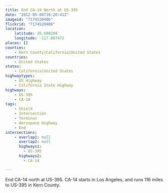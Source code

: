 ```yaml
---
title: End CA-14 North at US-395
date: "2012-05-06T16:20:41Z"
imageid: "7174520406"
flickrid: "7174520406"
location:
    latitude: 35.698204
    longitude: -117.867472
places: []
counties:
    - Kern County|California|United States
countries:
    - United States
states:
    - California|United States
highwaytypes:
    - US Highway
    - California State Highway
highways:
    - US-395
    - CA-14
tags:
    - Shield
    - Intersection
    - Terminus
    - Aerospace Highway
    - End
intersections:
    - overlap1: null
      overlap2: null
      highways1:
        - US-395
      highways2:
        - CA-14

---
```

End CA-14 north at US-395.  CA-14 starts in Los Angeles, and runs 116 miles to US-395 in Kern County.